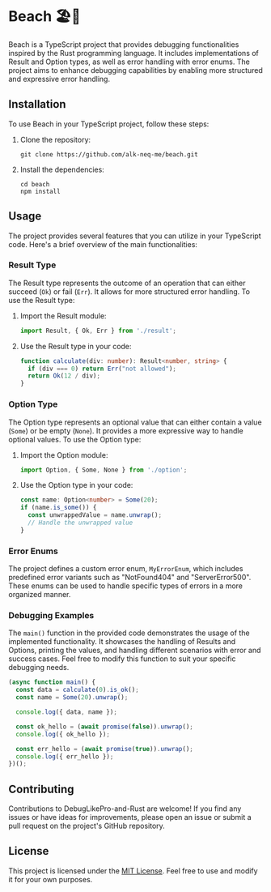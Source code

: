 # Beach 🏖️🦀

Beach is a TypeScript project that provides debugging functionalities inspired by the Rust programming language. It includes implementations of Result and Option types, as well as error handling with error enums. The project aims to enhance debugging capabilities by enabling more structured and expressive error handling.

## Installation

To use Beach in your TypeScript project, follow these steps:

1. Clone the repository:

   ```shell
   git clone https://github.com/alk-neq-me/beach.git
   ```

2. Install the dependencies:

   ```shell
   cd beach
   npm install
   ```

## Usage

The project provides several features that you can utilize in your TypeScript code. Here's a brief overview of the main functionalities:

### Result Type

The Result type represents the outcome of an operation that can either succeed (`Ok`) or fail (`Err`). It allows for more structured error handling. To use the Result type:

1. Import the Result module:

   ```typescript
   import Result, { Ok, Err } from './result';
   ```

2. Use the Result type in your code:

   ```typescript
   function calculate(div: number): Result<number, string> {
     if (div === 0) return Err("not allowed");
     return Ok(12 / div);
   }
   ```

### Option Type

The Option type represents an optional value that can either contain a value (`Some`) or be empty (`None`). It provides a more expressive way to handle optional values. To use the Option type:

1. Import the Option module:

   ```typescript
   import Option, { Some, None } from './option';
   ```

2. Use the Option type in your code:

   ```typescript
   const name: Option<number> = Some(20);
   if (name.is_some()) {
     const unwrappedValue = name.unwrap();
     // Handle the unwrapped value
   }
   ```

### Error Enums

The project defines a custom error enum, `MyErrorEnum`, which includes predefined error variants such as "NotFound404" and "ServerError500". These enums can be used to handle specific types of errors in a more organized manner.

### Debugging Examples

The `main()` function in the provided code demonstrates the usage of the implemented functionality. It showcases the handling of Results and Options, printing the values, and handling different scenarios with error and success cases. Feel free to modify this function to suit your specific debugging needs.

```typescript
(async function main() {
  const data = calculate(0).is_ok();
  const name = Some(20).unwrap();

  console.log({ data, name });

  const ok_hello = (await promise(false)).unwrap();
  console.log({ ok_hello });

  const err_hello = (await promise(true)).unwrap();
  console.log({ err_hello });
})();
```

## Contributing

Contributions to DebugLikePro-and-Rust are welcome! If you find any issues or have ideas for improvements, please open an issue or submit a pull request on the project's GitHub repository.

## License

This project is licensed under the [MIT License](LICENSE). Feel free to use and modify it for your own purposes.
